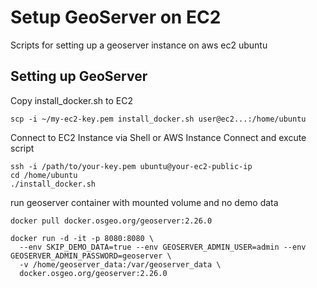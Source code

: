# Setup GeoServer on EC2
Scripts for setting up a geoserver instance on aws ec2 ubuntu


## Setting up GeoServer
Copy install_docker.sh to EC2
```
scp -i ~/my-ec2-key.pem install_docker.sh user@ec2...:/home/ubuntu
```
Connect to EC2 Instance via Shell or AWS Instance Connect and excute script
```
ssh -i /path/to/your-key.pem ubuntu@your-ec2-public-ip
cd /home/ubuntu
./install_docker.sh
```

run geoserver container with mounted volume and no demo data
```
docker pull docker.osgeo.org/geoserver:2.26.0

docker run -d -it -p 8080:8080 \
  --env SKIP_DEMO_DATA=true --env GEOSERVER_ADMIN_USER=admin --env GEOSERVER_ADMIN_PASSWORD=geoserver \
  -v /home/geoserver_data:/var/geoserver_data \
  docker.osgeo.org/geoserver:2.26.0

```

